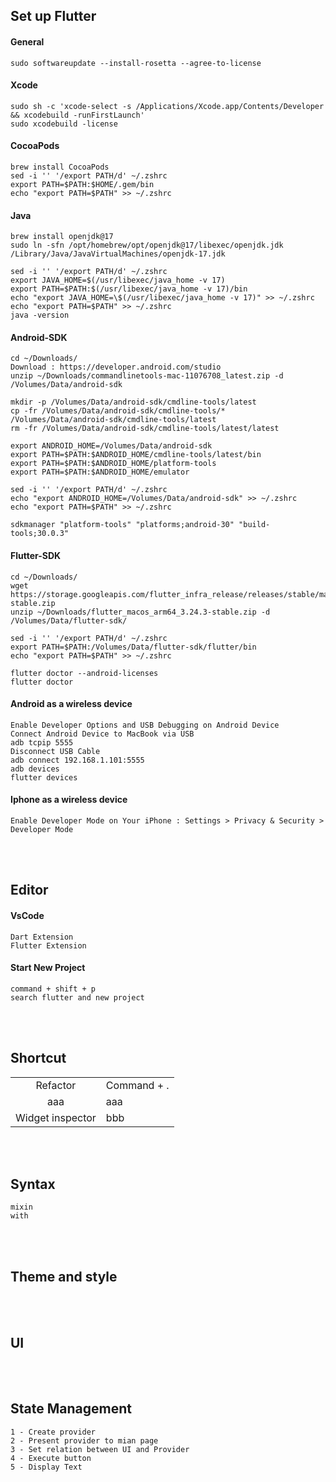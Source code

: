 <!---------------------------------------[Install]-->
## Set up Flutter 

#### General
	sudo softwareupdate --install-rosetta --agree-to-license

#### Xcode
	sudo sh -c 'xcode-select -s /Applications/Xcode.app/Contents/Developer && xcodebuild -runFirstLaunch'
	sudo xcodebuild -license

#### CocoaPods
	brew install CocoaPods
	sed -i '' '/export PATH/d' ~/.zshrc
	export PATH=$PATH:$HOME/.gem/bin
	echo "export PATH=$PATH" >> ~/.zshrc

#### Java
	brew install openjdk@17
	sudo ln -sfn /opt/homebrew/opt/openjdk@17/libexec/openjdk.jdk /Library/Java/JavaVirtualMachines/openjdk-17.jdk

	sed -i '' '/export PATH/d' ~/.zshrc
	export JAVA_HOME=$(/usr/libexec/java_home -v 17)
	export PATH=$PATH:$(/usr/libexec/java_home -v 17)/bin
	echo "export JAVA_HOME=\$(/usr/libexec/java_home -v 17)" >> ~/.zshrc
	echo "export PATH=$PATH" >> ~/.zshrc
	java -version

#### Android-SDK
	cd ~/Downloads/
	Download : https://developer.android.com/studio
	unzip ~/Downloads/commandlinetools-mac-11076708_latest.zip -d /Volumes/Data/android-sdk

	mkdir -p /Volumes/Data/android-sdk/cmdline-tools/latest
	cp -fr /Volumes/Data/android-sdk/cmdline-tools/* /Volumes/Data/android-sdk/cmdline-tools/latest
	rm -fr /Volumes/Data/android-sdk/cmdline-tools/latest/latest

	export ANDROID_HOME=/Volumes/Data/android-sdk
	export PATH=$PATH:$ANDROID_HOME/cmdline-tools/latest/bin
	export PATH=$PATH:$ANDROID_HOME/platform-tools
	export PATH=$PATH:$ANDROID_HOME/emulator

	sed -i '' '/export PATH/d' ~/.zshrc
	echo "export ANDROID_HOME=/Volumes/Data/android-sdk" >> ~/.zshrc
	echo "export PATH=$PATH" >> ~/.zshrc

	sdkmanager "platform-tools" "platforms;android-30" "build-tools;30.0.3"

#### Flutter-SDK
	cd ~/Downloads/
	wget https://storage.googleapis.com/flutter_infra_release/releases/stable/macos/flutter_macos_arm64_3.24.3-stable.zip
	unzip ~/Downloads/flutter_macos_arm64_3.24.3-stable.zip -d /Volumes/Data/flutter-sdk/
	
	sed -i '' '/export PATH/d' ~/.zshrc
	export PATH=$PATH:/Volumes/Data/flutter-sdk/flutter/bin
	echo "export PATH=$PATH" >> ~/.zshrc
	
	flutter doctor --android-licenses
	flutter doctor

#### Android as a wireless device
	Enable Developer Options and USB Debugging on Android Device
	Connect Android Device to MacBook via USB
	adb tcpip 5555
	Disconnect USB Cable
	adb connect 192.168.1.101:5555
	adb devices
	flutter devices

#### Iphone as a wireless device
	Enable Developer Mode on Your iPhone : Settings > Privacy & Security > Developer Mode



<!---------------------------------------[Editor]-->
<br><br>

## Editor 

#### VsCode
	Dart Extension
	Flutter Extension

#### Start New Project
    command + shift + p 
    search flutter and new project



<!---------------------------------------[Shortcut]-->
<br><br>

## Shortcut

<table><tbody>
<tr>
<td align="center" rowspan="1">Refactor</td>
<td rowspan="1">Command + .</td>
</tr>
<tr>
<td align="center" rowspan="1">aaa</td>
<td rowspan="1">aaa</td>
</tr>
<tr>
<td align="center" rowspan="1">Widget inspector</td>
<td rowspan="1">bbb</td>
</tr>
</tbody></table>


<!---------------------------------------[Syntax]-->
<br><br>

## Syntax

	mixin 
	with



<!---------------------------------------[Theme and style]-->
<br><br>

## Theme and style



<!---------------------------------------[Theme and style]-->
<br><br>

## UI



<!---------------------------------------[State Management]-->
<br><br>

## State Management

	1 - Create provider
	2 - Present provider to mian page
	3 - Set relation between UI and Provider
	4 - Execute button
	5 - Display Text 